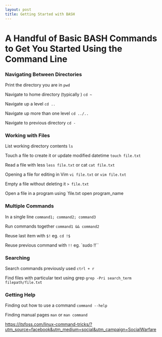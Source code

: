 ```yaml
---
layout: post
title: Getting Started with BASH
---
```


# A Handful of Basic BASH Commands to Get You Started Using the Command Line

### Navigating Between Directories
Print the directory you are in `pwd`

Navigate to home directory (typically ) `cd ~`

Navigate up a level `cd ..`

Navigate up more than one level `cd ../..`

Navigate to previous directory `cd -`

### Working with Files
List working directory contents `ls`

Touch a file to create it or update modified datetime `touch file.txt`

Read a file with less `less file.txt` or cat `cat file.txt`

Opening a file for editing in Vim `vi file.txt` or `vim file.txt`

Empty a file without deleting it `> file.txt`

Open a file in a program using `file.txt open program_name

### Multiple Commands
In a single line `command1; command2; command3`

Run commands together `command1 && command2`

Reuse last item with `$!` eg. `cd !$`

Reuse previous command with `!!` eg. `sudo !!``

### Searching
Search commands previously used `ctrl + r`

Find files with particular text using grep `grep -Pri search_term filepath/file.txt`

### Getting Help
Finding out how to use a command `command --help`

Finding manual pages `man` or `man command`





https://itsfoss.com/linux-command-tricks/?utm_source=facebook&utm_medium=social&utm_campaign=SocialWarfare
